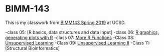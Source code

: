 # BIMM-143

This is my classwork from [BIMM143 Spring 2019](https://bioboot.github.io/bimm143_S19/) at UCSD. 

-class 05: [R basics, data structures and data input] 
-class 06: [R graphics, generating plots with R](https://github.com/enrique-s47/bimm143/blob/master/class06/class06.md)
-class 07: [More R Functions](https://github.com/enrique-s47/bimm143/blob/master/class07/class07.md)
-Class 08: [Unsupervised Learning](https://github.com/enrique-s47/bimm143/blob/master/class08/class08.md) 
-Class 09: [Unsupervised Learning II](https://github.com/enrique-s47/bimm143/blob/master/class09/class09.md)
-Class 11: [Structural Bioinformatics]
